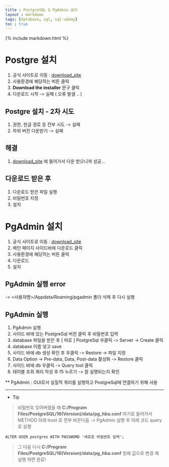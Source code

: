 ```yaml
---
title : PostgreSQL & PgAdmin 설치
layout : markdown
tags: [database, sql, sql-udemy]
toc : true
---
```


{% include markdown.html %}

# Postgre 설치

1. 공식 사이트로 이동 : [download_site](https://www.postgresql.org/download/)
2. 사용환경에 해당하는 버튼 클릭
3. **Download the installer** 문구 클릭
4. 다운로드 시작
-> 실패 ( 오류 발샐 .. )

##  Postgre 설치 - 2차 시도

1. 권한, 한글 경로 등 전부 시도 -> 실패
2. 하위 버전 다운받기 -> 실패

## 해결

1. [download_site](https://get.enterprisedb.com/postgresql/postgresql-11.2-1-windows-x64.exe) 에 들어가서 다운 받으니까 성공...

## 다운로드 받은 후

1. 다운로드 받은 파일 실행
2. 비밀번호 지정
3. 설치

# PgAdmin 설치

1. 공식 사이트로 이동 : [download_site](https://www.pgadmin.org/)
2. 메인 페이지 사이드바에 다운로드 클릭
3. 사용환경에 해당하는 버튼 클릭
4. 다운로드
5. 설치

## PgAdmin 실행 error

-> <사용자명>/Appdata/Roaming/pgadmin 폴더 삭제 후 다시 실행

## PgAdmin 실행

1. PgAdmin 실행
2. 사이드 바에 있는 PostgreSql 버전 클릭 후 비밀번호 입력
3. database 파일을 받은 후 [ 따로 ] PostgreSql 우클릭 -> Server -> Create 클릭
4. database 이름 넣고 save
5. 사이드 바에 db 생성 확인 후 우클릭 -> Restore -> 파일 지정
6. Data Option -> Pre-data, Data, Post-data 활성화 -> Restore 클릭
7. 사이드 바에 db 우클릭 -> Query tool 클릭
8. 테이블 조회 쿼리 작성 후 f5 누르기 -> 잘 실행되는지 확인

** PgAdmin : GUI로서 실질적 쿼리를 실행하고 PostgreSql에 연결하기 위해 사용

---

* Tip
> 비밀번호 잊어버렸을 때 **C:/Program Files/PostgreSQL/16(Version)/data/pg_hba.conf** 여기로 들어가서  
> METHOD 아래 trust 로 전부 바꾼다음 -> PgAdmin 실행 후 아래 코드 query로 실행  
```
ALTER USER postgres WITH PASSWORD '새로운 비밀번호 입력';
```
> 그 다음 다시 **C:/Program Files/PostgreSQL/16(Version)/data/pg_hba.conf** 원래 값으로 변경
> 재 실행 하면 완료!
